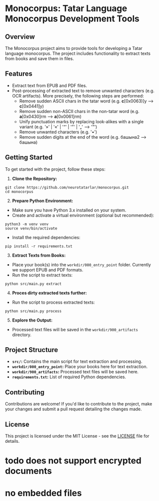 # Monocorpus: Tatar Language Monocorpus Development Tools

## Overview

The Monocorpus project aims to provide tools for developing a Tatar language monocorpus. The project includes
functionality to extract texts from books and save them in files.

## Features
- Extract text from EPUB and PDF files.
- Post-processing of extracted text to remove unwanted characters (e.g. OCR artifacts). More precisely, the following steps are performed: 
  - Remove sudden ASCII chars in the tatar word (e.g. **с**[0x0063)]у --> **с**[0x0441]у) 
  - Remove sudden non-ASCII chars in the non-tatar word (e.g. **а**[0x0430]rm --> **a**[0x0061]rm)
  - Unify punctuation marks by replacing look-alikes with a single variant (e.g. '»' | '«' | '“' | '”' | '„' --> '"')
  - Remove unwanted characters (e.g. '•') 
  - Remove sudden digits at the end of the word (e.g. башына2 —> башына)
  
## Getting Started

To get started with the project, follow these steps:

1. **Clone the Repository:**
```
git clone https://github.com/neurotatarlar/monocorpus.git
cd monocorpus
```

2. **Prepare Python Environment:**

- Make sure you have Python 3.x installed on your system.
- Create and activate a virtual environment (optional but recommended):

```
python3 -m venv venv
source venv/bin/activate
```

- Install the required dependencies:

```
pip install -r requirements.txt
```

3. **Extract Texts from Books:**

- Place your book(s) into the `workdir/000_entry_point` folder. Currently we support EPUB and PDF formats.
- Run the script to extract texts:

```
python src/main.py extract
```

4. **Proces dirty extracted texts further:**

- Run the script to process extracted texts:
```
python src/main.py process
```

5. **Explore the Output:**

- Processed text files will be saved in the `workdir/900_artifacts` directory.

## Project Structure

- **`src/`:** Contains the main script for text extraction and processing.
- **`workdir/000_entry_point`:** Place your books here for text extraction.
- **`workdir/900_artifacts`:** Processed text files will be saved here.
- **`requirements.txt`:** List of required Python dependencies.

## Contributing

Contributions are welcome! If you'd like to contribute to the project, make your changes and submit a pull request
detailing the changes made.

## License

This project is licensed under the MIT License - see the [LICENSE](LICENSE) file for details.

# todo does not support encrypted documents
# no embedded files
